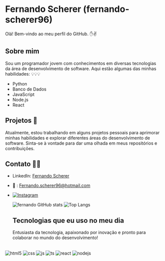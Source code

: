 # Fernando Scherer (fernando-scherer96)

Olá! Bem-vindo ao meu perfil do GitHub. ✋✌️

## Sobre mim

Sou um programador jovem com conhecimentos em diversas tecnologias da área de desenvolvimento de software. Aqui estão algumas das minhas habilidades: 💡💡💡

- Python 
- Banco de Dados
- JavaScript
- Node.js
- React

## Projetos 🚀

Atualmente, estou trabalhando em alguns projetos pessoais para aprimorar minhas habilidades e explorar diferentes áreas do desenvolvimento de software. Sinta-se à vontade para dar uma olhada em meus repositórios e contribuições.

## Contato 🤙🤙

- LinkedIn: [Fernando Scherer](https://www.linkedin.com/in/fernando-scherer-1821bb1a1/)
- 📧 : [Fernando.scherer96@hotmail.com](mailto:Fernando.scherer96@hotmail.com)
- [![Instagram](https://img.shields.io/badge/Instagram-E4405F?style=for-the-badge&logo=instagram&logoColor=white)](https://instagram.com/scherer.96)
 
  ![fernando GitHub stats](https://github-readme-stats.vercel.app/api?username=Fernando-scherer96&show_icons=true&theme=dracula) ![Top Langs](https://github-readme-stats.vercel.app/api/top-langs/?username=Fernando-scherer96&size_weight=0.5&count_weight=0.5)

  ## Tecnologias que eu uso no meu dia

  Entusiasta da tecnologia, apaixonado por inovação e pronto para colaborar no mundo do desenvolvimento!

<div style="display: inline_block"><br/>
<div style="display: inline_block">
  <img align="center" alt="html5" src="https://img.shields.io/badge/HTML5-E34F26?style=for-the-badge&logo=html5&logoColor=white" />
  <img align="center" alt="css" src="https://img.shields.io/badge/CSS3-1572B6?style=for-the-badge&logo=css3&logoColor=white" />
  <img align="center" alt="js" src="https://img.shields.io/badge/JavaScript-F7DF1E?style=for-the-badge&logo=javascript&logoColor=black" />
   <img align="center" alt="ts" src="https://img.shields.io/badge/TypeScript-007ACC?style=for-the-badge&logo=typescript&logoColor=white" />
  <img align="center" alt="react" src="https://img.shields.io/badge/React-20232A?style=for-the-badge&logo=react&logoColor=61DAFB" />
  <img align="center" alt="nodejs" src="https://img.shields.io/badge/Node.js-43853D?style=for-the-badge&logo=node.js&logoColor=white" />
</div><br/>
